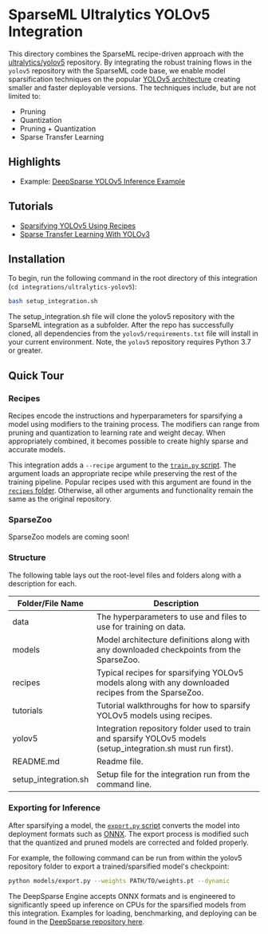 <!--
Copyright (c) 2021 - present / Neuralmagic, Inc. All Rights Reserved.

Licensed under the Apache License, Version 2.0 (the "License");
you may not use this file except in compliance with the License.
You may obtain a copy of the License at

   http://www.apache.org/licenses/LICENSE-2.0

Unless required by applicable law or agreed to in writing,
software distributed under the License is distributed on an "AS IS" BASIS,
WITHOUT WARRANTIES OR CONDITIONS OF ANY KIND, either express or implied.
See the License for the specific language governing permissions and
limitations under the License.
-->

# SparseML Ultralytics YOLOv5 Integration

This directory combines the SparseML recipe-driven approach with the 
[ultralytics/yolov5](https://github.com/ultralytics/yolov5) repository.
By integrating the robust training flows in the `yolov5` repository with the SparseML code base,
we enable model sparsification techniques on the popular [YOLOv5 architecture](https://github.com/ultralytics/yolov5/issues/280)
creating smaller and faster deployable versions.
The techniques include, but are not limited to:
- Pruning
- Quantization
- Pruning + Quantization
- Sparse Transfer Learning

## Highlights

- Example: [DeepSparse YOLOv5 Inference Example](https://github.com/neuralmagic/deepsparse/tree/main/examples/ultralytics-yolo)

## Tutorials

- [Sparsifying YOLOv5 Using Recipes](https://github.com/neuralmagic/sparseml/blob/main/integrations/ultralytics-yolov5/tutorials/sparsifying_yolov5_using_recipes.md)
- [Sparse Transfer Learning With YOLOv3](https://github.com/neuralmagic/sparseml/blob/main/integrations/ultralytics-yolov5/tutorials/yolov5_sparse_transfer_learning.md)

## Installation

To begin, run the following command in the root directory of this integration (`cd integrations/ultralytics-yolov5`):
```bash
bash setup_integration.sh
```

The setup_integration.sh file will clone the yolov5 repository with the SparseML integration as a subfolder.
After the repo has successfully cloned,  all dependencies from the `yolov5/requirements.txt` file will install in your current environment.
Note, the `yolov5` repository requires Python 3.7 or greater.

## Quick Tour

### Recipes

Recipes encode the instructions and hyperparameters for sparsifying a model using modifiers to the training process.
The modifiers can range from pruning and quantization to learning rate and weight decay.
When appropriately combined, it becomes possible to create highly sparse and accurate models.

This integration adds a `--recipe` argument to the [`train.py` script](https://github.com/neuralmagic/yolov5/blob/master/train.py).
The argument loads an appropriate recipe while preserving the rest of the training pipeline.
Popular recipes used with this argument are found in the [`recipes` folder](./recipes).
Otherwise, all other arguments and functionality remain the same as the original repository.

### SparseZoo

SparseZoo models are coming soon!

### Structure

The following table lays out the root-level files and folders along with a description for each.

| Folder/File Name     | Description                                                                                                           |
|----------------------|-----------------------------------------------------------------------------------------------------------------------|
| data                 | The hyperparameters to use and files to use for training on data.                                                     |
| models               | Model architecture definitions along with any downloaded checkpoints from the SparseZoo.                              |
| recipes              | Typical recipes for sparsifying YOLOv5 models along with any downloaded recipes from the SparseZoo.                   |
| tutorials            | Tutorial walkthroughs for how to sparsify YOLOv5 models using recipes.                                                |
| yolov5               | Integration repository folder used to train and sparsify YOLOv5 models (setup_integration.sh must run first).         |
| README.md            | Readme file.                                                                                                          |
| setup_integration.sh | Setup file for the integration run from the command line.                                                             |

### Exporting for Inference

After sparsifying a model, the [`export.py` script](https://github.com/neuralmagic/yolov5/blob/master/models/export.py) 
converts the model into deployment formats such as [ONNX](https://onnx.ai/).
The export process is modified such that the quantized and pruned models are corrected and folded properly.

For example, the following command can be run from within the yolov5 repository folder to export a trained/sparsified model's checkpoint:
```bash
python models/export.py --weights PATH/TO/weights.pt --dynamic
```

The DeepSparse Engine accepts ONNX formats and is engineered to significantly speed up inference on CPUs for the sparsified models from this integration.
Examples for loading, benchmarking, and deploying can be found in the [DeepSparse repository here](https://github.com/neuralmagic/deepsparse/tree/main/examples/ultralytics-yolo).
